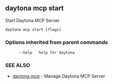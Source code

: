 ## daytona mcp start

Start Daytona MCP Server

```
daytona mcp start [flags]
```

### Options inherited from parent commands

```
      --help   help for daytona
```

### SEE ALSO

- [daytona mcp](daytona_mcp.md) - Manage Daytona MCP Server
